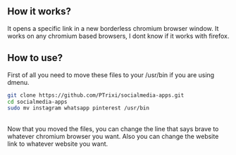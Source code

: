 ## How it works?
It opens a specific link in a new borderless chromium browser window. It works on any chromium based browsers, I dont know if it works with firefox. </br>

## How to use?
First of all you need to move these files to your /usr/bin if you are using dmenu.

```bash
git clone https://github.com/PTrixi/socialmedia-apps.git
cd socialmedia-apps
sudo mv instagram whatsapp pinterest /usr/bin
```
</br>
Now that you moved the files, you can change the line that says brave to whatever chromium browser you want. Also you can change the website link to whatever website you want.
